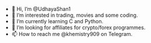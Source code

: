 - 👋 Hi, I’m @UdhayaShan1
- 👀 I’m interested in trading, movies and some coding.
- 🌱 I’m currently learning C and Python.
- 💞️ I’m looking for affiliates for crypto/forex programmes.
- 📫 How to reach me @khemistry909 on Telegram.

<!---
UdhayaShan1/UdhayaShan1 is a ✨ special ✨ repository because its `README.md` (this file) appears on your GitHub profile.
You can click the Preview link to take a look at your changes.
--->
